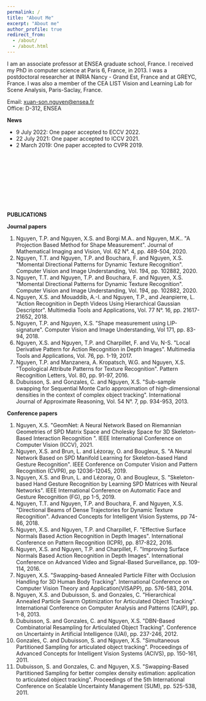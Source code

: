```yaml
---
permalink: /
title: "About Me"
excerpt: "About me"
author_profile: true
redirect_from: 
  - /about/
  - /about.html
---
```


I am an associate professor at ENSEA graduate school, France. I received my PhD in computer science at Paris 6, France, in 2013. I was a postdoctoral researcher at INRIA Nancy - Grand Est, France and at GREYC, France. I was also a member of the CEA LIST Vision and Learning Lab for Scene Analysis, Paris-Saclay, France.

Email: xuan-son.nguyen@ensea.fr<br />  Office: D-312, ENSEA

**News**
* 9 July 2022: One paper accepted to ECCV 2022.
* 22 July 2021: One paper accepted to ICCV 2021.
* 2 March 2019: One paper accepted to CVPR 2019.

<br />
<br />
<br />
<br />
<br />
<br />
<br />
<br />

**PUBLICATIONS**

**Journal papers**
1. Nguyen, T.P. and Nguyen, X.S. and Borgi M.A.. and Nguyen, M.K.. "A Projection Based Method for Shape Measurement". Journal of Mathematical Imaging and Vision, Vol. 62 N°. 4, pp. 489-504, 2020.
2. Nguyen, T.T. and Nguyen, T.P. and Bouchara, F. and Nguyen, X.S. "Momental Directional Patterns for Dynamic Texture Recognition". Computer Vision and Image Understanding, Vol. 194, pp. 102882, 2020.
3. Nguyen, T.T. and Nguyen, T.P. and Bouchara, F. and Nguyen, X.S. "Momental Directional Patterns for Dynamic Texture Recognition". Computer Vision and Image Understanding, Vol. 194, pp. 102882, 2020.
4. Nguyen, X.S. and Mouaddib, A.-I. and Nguyen, T.P., and Jeanpierre, L. "Action Recognition in Depth Videos Using Hierarchical Gaussian Descriptor". Multimedia Tools and Applications, Vol. 77 N°. 16, pp. 21617-21652, 2018.
5. Nguyen, T.P. and Nguyen, X.S. "Shape measurement using LIP-signature". Computer Vision and Image Understanding, Vol 171, pp. 83-94, 2018.
6. Nguyen, X.S. and Nguyen, T.P. and Charpillet, F. and Vu, N-S. "Local Derivative Pattern for Action Recognition in Depth Images". Multimedia Tools and Applications, Vol. 76, pp. 1-19, 2017.
7. Nguyen, T.P. and Manzanera, A. Kropatsch, W.G. and Nguyen, X.S. "Topological Attribute Patterns for Texture Recognition". Pattern Recognition Letters, Vol. 80, pp. 91-97, 2016.
8. Dubuisson, S. and Gonzales, C. and Nguyen, X.S. "Sub-sample swapping for Sequential Monte Carlo approximation of high-dimensional densities in the context of complex object tracking". International Journal of Approximate Reasoning, Vol. 54 N°. 7, pp. 934-953, 2013.

**Conference papers**
1. Nguyen, X.S. "GeomNet: A Neural Network Based on Riemannian Geometries of SPD Matrix Space and Cholesky Space for 3D Skeleton-Based Interaction Recognition ". IEEE International Conference on Computer Vision (ICCV), 2021.
2. Nguyen, X.S. and Brun, L. and Lézoray, O. and Bougleux, S. "A Neural Network Based on SPD Manifold Learning for Skeleton-based Hand Gesture Recognition". IEEE Conference on Computer Vision and Pattern Recognition (CVPR), pp 12036-12045, 2019.
3. Nguyen, X.S. and Brun, L. and Lézoray, O. and Bougleux, S. "Skeleton-based Hand Gesture Recognition by Learning SPD Matrices with Neural Networks". IEEE International Conference on Automatic Face and Gesture Recognition (FG), pp 1-5, 2019.
4. Nguyen, T.T. and Nguyen, T.P. and Bouchara, F. and Nguyen, X.S. "Directional Beams of Dense Trajectories for Dynamic Texture Recognition". Advanced Concepts for Intelligent Vision Systems, pp 74-86, 2018.
5. Nguyen, X.S. and Nguyen, T.P. and Charpillet, F. "Effective Surface Normals Based Action Recognition in Depth Images". International Conference on Pattern Recognition (ICPR), pp. 817-822, 2016.
6. Nguyen, X.S. and Nguyen, T.P. and Charpillet, F. "Improving Surface Normals Based Action Recognition in Depth Images". International Conference on Advanced Video and Signal-Based Surveillance, pp. 109-114, 2016.
7. Nguyen, X.S. "Swapping-based Annealed Particle Filter with Occlusion Handling for 3D Human Body Tracking". International Conference on Computer Vision Theory and Application(VISAPP), pp. 576-583, 2014.
8. Nguyen, X.S. and Dubuisson, S. and Gonzales, C. "Hierarchical Annealed Particle Swarm Optimization for Articulated Object Tracking". International Conference on Computer Analysis and Patterns (CAIP), pp. 1-8, 2013.
9. Dubuisson, S. and Gonzales, C. and Nguyen, X.S. "DBN-Based Combinatorial Resampling for Articulated Object Tracking". Conference on Uncertainty in Artificial Intelligence (UAI), pp. 237-246, 2012.
10. Gonzales, C. and Dubuisson, S. and Nguyen, X.S. "Simultaneous Partitioned Sampling for articulated object tracking". Proceedings of Advanced Concepts for Intelligent Vision Systems (ACIVS), pp. 150-161, 2011.
11. Dubuisson, S. and Gonzales, C. and Nguyen, X.S. "Swapping-Based Partitioned Sampling for better complex density estimation: application to articulated object tracking". Proceedings of the 5th International Conference on Scalable Uncertainty Management (SUM), pp. 525-538, 2011.
